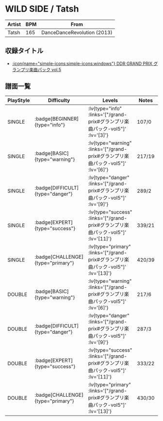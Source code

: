 # WILD SIDE / Tatsh

|Artist|BPM|From|
|------|---|----|
|Tatsh|165|DanceDanceRevolution (2013)|

## 収録タイトル

- [ :icon{name="simple-icons:simple-icons:windows"} DDR GRAND PRIX グランプリ楽曲パック vol.5](/grand-prix#グランプリ楽曲パック-vol5)

## 譜面一覧

|PlayStyle|Difficulty|Levels|Notes|Movie|
|---------|----------|------|-----|-----|
|SINGLE| :badge[BEGINNER]{type="info"} | :lv{type="info" :links='["/grand-prix#グランプリ楽曲パック-vol5"]' :lv='[3]'} |107/0||
|SINGLE| :badge[BASIC]{type="warning"} | :lv{type="warning" :links='["/grand-prix#グランプリ楽曲パック-vol5"]' :lv='[6]'} |217/19||
|SINGLE| :badge[DIFFICULT]{type="danger"} | :lv{type="danger" :links='["/grand-prix#グランプリ楽曲パック-vol5"]' :lv='[9]'} |289/2||
|SINGLE| :badge[EXPERT]{type="success"} | :lv{type="success" :links='["/grand-prix#グランプリ楽曲パック-vol5"]' :lv='[11]'} |339/21||
|SINGLE| :badge[CHALLENGE]{type="primary"} | :lv{type="primary" :links='["/grand-prix#グランプリ楽曲パック-vol5"]' :lv='[13]'} |420/39||
|DOUBLE| :badge[BASIC]{type="warning"} | :lv{type="warning" :links='["/grand-prix#グランプリ楽曲パック-vol5"]' :lv='[6]'} |217/6||
|DOUBLE| :badge[DIFFICULT]{type="danger"} | :lv{type="danger" :links='["/grand-prix#グランプリ楽曲パック-vol5"]' :lv='[9]'} |287/3||
|DOUBLE| :badge[EXPERT]{type="success"} | :lv{type="success" :links='["/grand-prix#グランプリ楽曲パック-vol5"]' :lv='[11]'} |333/22||
|DOUBLE| :badge[CHALLENGE]{type="primary"} | :lv{type="primary" :links='["/grand-prix#グランプリ楽曲パック-vol5"]' :lv='[13]'} |430/30||
